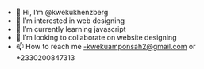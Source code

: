 - 👋 Hi, I’m @kwekukhenzberg
- 👀 I’m interested in web designing
- 🌱 I’m currently learning javascript
- 💞️ I’m looking to collaborate on website designing
- 📫 How to reach me -kwekuamponsah2@gmail.com or +2330200847313

<!---
kwekukhenzberg/kwekukhenzberg is a ✨ special ✨ repository because its `README.md` (this file) appears on your GitHub profile.
You can click the Preview link to take a look at your changes.
--->

